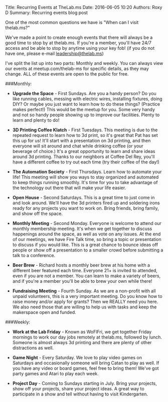 Title: Recurring Events at TheLab.ms
Date: 2016-06-05 10:20
Authors: Roxy D
Summary: Recurring events blog post

One of the most common questions we have is "When can I visit thelab.ms?"

We've made a point to create enough events that there will always be a good time to stop by at thelab.ms. If you're a member, you'll have 24/7 access and be able to stop by anytime using your key fob! (if you do not have one, please e-mail leadership@thelab.ms)

I've split the list up into two parts: Monthly and weekly. You can always view our events at meetup.com/thelab-ms for specific details, as they may change. ALL of these events are open to the public for free.

###Monthly:

- **Upgrade the Space** - First Sundays. Are you a handy person? Do you like running cables, messing with electric wires, installing fixtures, doing DIY? Or maybe you just want to learn how to do these things? (Practice makes perfect!) This would be the meetup for you. Some very handy and not so handy people showing up to improve our facilities. Plenty to learn and plenty to do!

- **3D Printing Coffee Klatch** - First Tuesdays. This meeting is due to the repeated request to learn how to 3d print, so it's great that Pat has set this up for us! It'll start with a presentation on 3d printing, and then everyone will sit around and chat while drinking coffee (or your beverage of choice.) It's a great opportunity to learn and share ideas around 3d printing. Thanks to our neighbors at Coffee Del Rey, you'll have a different coffee to try out each time (try their coffee of the day!)

- **The Automation Society** - First Thursdays. Learn how to automate your life! This meeting will show you ways to stay organized and automated to keep things running smoothly. It's time for you to take advantage of the technology out there that will make your life easier.

- **Open House** - Second Saturdays. This is a great time to just come in and look around. We'll have the 3d printers fired up and soldering irons ready for any projects you want to work on. Bring friends, bring family, and show off the space.

- **Monthly Meeting** - Second Monday. Everyone is welcome to attend our monthly membership meeting. It's when we get together to discuss happenings around the space, as well as vote on any issues. At the end of our meetings, we have Fire Talk time, so bring a topic or presentation to discuss if you would like. This is a great chance to bounce ideas off people or show off a presentation to a smaller crowd before submitting a talk to a conference.

- **Beer Brew** - Richard hosts a monthly beer brew at his home with a different beer featured each time. Everyone 21+ is invited to attended, even if you are not a member. You can learn to make a variety of beers, and if you're a member you'll be able to brew your own while there!

- **Fundraising Meeting** - Fourth Sunday. As we are a non-profit with all unpaid volunteers, this is a very important meeting. Do you know how to raise money and/or apply for grants? Then we REALLY need you here. We also need those that are willing to help us with tasks and keep the makerspace open and funded.

###Weekly:

- **Work at the Lab Friday** - Known as WoFlFri, we get together Friday mornings to work our day jobs remotely at thelab.ms, followed by lunch. Someone is almost always 3d printing and there are plenty of other distractions as well.

- **Game Night** - Every Saturday. We love to play video games on Saturdays and occasionally someone will bring Catan to play as well. If you have any video or board games, feel free to bring them! We've got party games and Atari to play each week.

- **Project Day** - Coming to Sundays starting in July. Bring your projects, show off your projects, share your project ideas. A great way to participate in a show and tell without having to visit Kindergarten.
